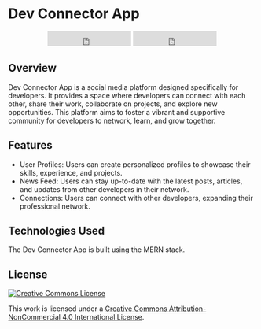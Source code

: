 # Dev Connector App


<p align="center">
<iframe src="https://ghbtns.com/github-btn.html?user=twbs&repo=bootstrap&type=fork&count=true&size=large" frameborder="0" scrolling="0" width="170" height="30" title="GitHub"></iframe>

<iframe src="https://ghbtns.com/github-btn.html?user=twbs&repo=bootstrap&type=star&count=true&size=large" frameborder="0" scrolling="0" width="170" height="30" title="GitHub"></iframe>

</p>

## Overview
Dev Connector App is a social media platform designed specifically for developers. It provides a space where developers can connect with each other, share their work, collaborate on projects, and explore new opportunities. This platform aims to foster a vibrant and supportive community for developers to network, learn, and grow together.

## Features
- User Profiles: Users can create personalized profiles to showcase their skills, experience, and projects.
- News Feed: Users can stay up-to-date with the latest posts, articles, and updates from other developers in their network.
- Connections: Users can connect with other developers, expanding their professional network.

## Technologies Used
The Dev Connector App is built using the MERN stack.

## License
[![Creative Commons License](https://i.creativecommons.org/l/by-nc/4.0/88x31.png)](http://creativecommons.org/licenses/by-nc/4.0/)

This work is licensed under a [Creative Commons Attribution-NonCommercial 4.0 International License](http://creativecommons.org/licenses/by-nc/4.0/).
